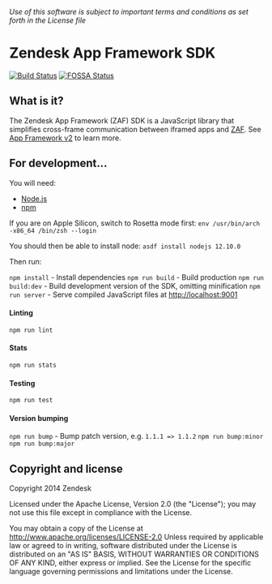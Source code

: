 *Use of this software is subject to important terms and conditions as set forth in the License file*

Zendesk App Framework SDK
=========================

[![Build Status](https://travis-ci.org/zendesk/zendesk_app_framework_sdk.svg?branch=master)](https://travis-ci.org/zendesk/zendesk_app_framework_sdk)
[![FOSSA Status](https://app.fossa.io/api/projects/custom%2B4071%2Fgithub.com%2Fzendesk%2Fzendesk_app_framework_sdk.svg?type=shield)](https://app.fossa.io/projects/custom%2B4071%2Fgithub.com%2Fzendesk%2Fzendesk_app_framework_sdk?ref=badge_shield)


## What is it?

The Zendesk App Framework (ZAF) SDK is a JavaScript library that simplifies cross-frame communication between iframed apps and [ZAF](https://developer.zendesk.com/apps/docs/core-api/client_api). See [App Framework v2](https://developer.zendesk.com/apps/docs/apps-v2/getting_started) to learn more.

## For development...

You will need:

* [Node.js](http://nodejs.org/)
* [npm](https://www.npmjs.org/)

If you are on Apple Silicon, switch to Rosetta mode first:
`env /usr/bin/arch -x86_64 /bin/zsh --login`

You should then be able to install node:
`asdf install nodejs 12.10.0`

Then run:

`npm install` - Install dependencies
`npm run build` - Build production
`npm run build:dev` - Build development version of the SDK, omitting minification
`npm run server` - Serve compiled JavaScript files at [http://localhost:9001](http://localhost:9001)

#### Linting

`npm run lint`

#### Stats

`npm run stats`

#### Testing

`npm run test`

#### Version bumping

`npm run bump` - Bump patch version, e.g. `1.1.1 => 1.1.2`
`npm run bump:minor`
`npm run bump:major`

## Copyright and license

Copyright 2014 Zendesk

Licensed under the Apache License, Version 2.0 (the "License"); you may not use this file except in compliance with the License.

You may obtain a copy of the License at
http://www.apache.org/licenses/LICENSE-2.0
Unless required by applicable law or agreed to in writing, software distributed under the License is distributed on an "AS IS" BASIS, WITHOUT WARRANTIES OR CONDITIONS OF ANY KIND, either express or implied. See the License for the specific language governing permissions and limitations under the License.
